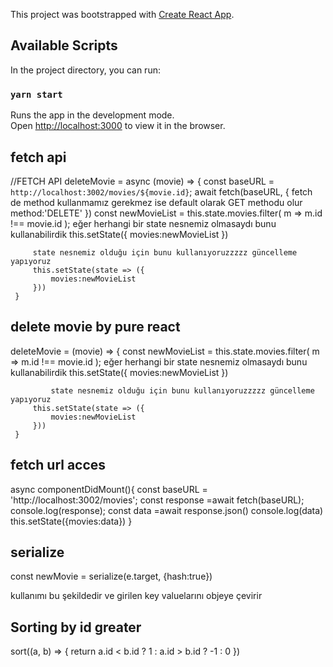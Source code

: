 This project was bootstrapped with [Create React App](https://github.com/facebook/create-react-app).

## Available Scripts

In the project directory, you can run:

### `yarn start`

Runs the app in the development mode.<br />
Open [http://localhost:3000](http://localhost:3000) to view it in the browser.

## fetch api
//FETCH API
     deleteMovie = async (movie) => {
         const baseURL = `http://localhost:3002/movies/${movie.id}`;
         await fetch(baseURL, {
             fetch de method kullanmamız gerekmez ise default olarak GET methodu olur
             method:'DELETE'
         })
         const newMovieList = this.state.movies.filter(
             m => m.id !== movie.id
         );
         eğer herhangi bir state nesnemiz olmasaydı bunu kullanabilirdik
          this.setState({
              movies:newMovieList
          })
      
         state nesnemiz olduğu için bunu kullanıyoruzzzzz güncelleme yapıyoruz
         this.setState(state => ({
             movies:newMovieList
         }))
     }

## delete movie by pure react
   deleteMovie = (movie) => {
         const newMovieList = this.state.movies.filter(
             m => m.id !== movie.id
         );
        eğer herhangi bir state nesnemiz olmasaydı bunu kullanabilirdik
         this.setState({
             movies:newMovieList
         })
  
             state nesnemiz olduğu için bunu kullanıyoruzzzzz güncelleme yapıyoruz
         this.setState(state => ({
             movies:newMovieList
         }))
     }


## fetch url acces
  async componentDidMount(){
         const baseURL = 'http://localhost:3002/movies';
         const response =await fetch(baseURL);
         console.log(response);
         const data =await response.json()
         console.log(data)
         this.setState({movies:data})
     }

## serialize 
const newMovie = serialize(e.target, {hash:true})

kullanımı bu şekildedir ve girilen key valuelarını objeye çevirir


## Sorting by id greater

sort((a, b) => {
        return a.id < b.id ? 1 : a.id > b.id ? -1 : 0
    })
